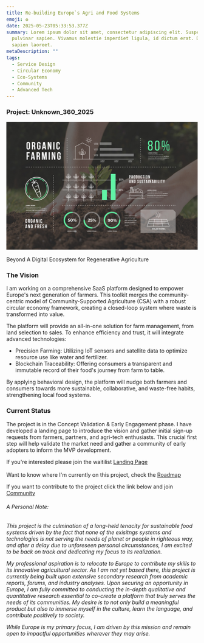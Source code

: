 ```yaml
---
title: Re-building Europe`s Agri and Food Systems
emoji: ❂
date: 2025-05-23T05:33:53.377Z
summary: Lorem ipsum dolor sit amet, consectetur adipiscing elit. Suspendisse eu
  pulvinar sapien. Vivamus molestie imperdiet ligula, id dictum erat. Duis
  sapien laoreet.
metaDescription: ""
tags:
  - Service Design
  - Circular Economy
  - Eco-Systems
  - Community
  - Advanced Tech
---
```

### Project: Unknown_360_2025

![](/src/assets/img/6965606_3502581.jpg)

Beyond A Digital Ecosystem for Regenerative Agriculture

### The Vision

I am working on a comprehensive SaaS platform designed to empower Europe's next generation of farmers. This toolkit merges the community-centric model of Community-Supported Agriculture (CSA) with a robust circular economy framework, creating a closed-loop system where waste is transformed into value.

The platform will provide an all-in-one solution for farm management, from land selection to sales. To enhance efficiency and trust, it will integrate advanced technologies:

* Precision Farming: Utilizing IoT sensors and satellite data to optimize resource use like water and fertilizer.
* Blockchain Traceability: Offering consumers a transparent and immutable record of their food's journey from farm to table.

By applying behavioral design, the platform will nudge both farmers and consumers towards more sustainable, collaborative, and waste-free habits, strengthening local food systems.

### Current Status

The project is in the Concept Validation & Early Engagement phase. I have developed a landing page to introduce the vision and gather initial sign-up requests from farmers, partners, and agri-tech enthusiasts. This crucial first step will help validate the market need and gather a community of early adopters to inform the MVP development.[](google.com)

If you're interested please join the waitilis[](google.com)t [ Landing Page](google.com)\
\
Want to know where I'm currently on this project, check the [ Roadmap](google.com)

If you want to contribute to the project click the link below and join[ Community](google.com) 

###### *A Personal Note:*

*This project is the culmination of a long-held tenacity for sustainable food systems driven by the fact that none of the exisitngs systems and technologies is not serving the needs of planet or people in righteous way, and after a delay due to unforeseen personal circumstances, I am excited to be back on track and dedicating my focus to its realization.*

*My professional aspiration is to relocate to Europe to contribute my skills to its innovative agricultural sector. As I am not yet based there, this project is currently being built upon extensive secondary research from academic reports, forums, and industry analyses. Upon securing an opportunity in Europe, I am fully committed to conducting the in-depth qualitative and quantitative research essential to co-create a platform that truly serves the needs of its communities. My desire is to not only build a meaningful product but also to immerse myself in the culture, learn the language, and contribute positively to society.*

*While Europe is my primary focus, I am driven by this mission and remain open to impactful opportunities wherever they may arise.*
